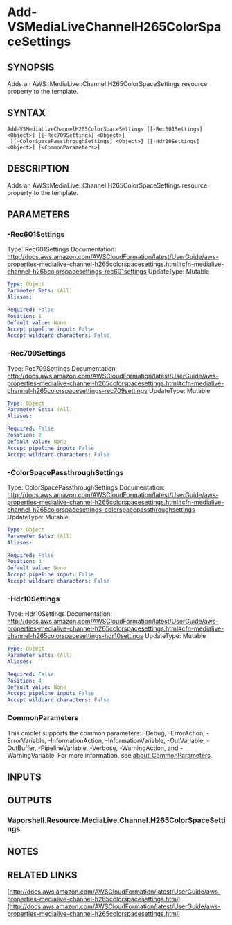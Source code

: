 # Add-VSMediaLiveChannelH265ColorSpaceSettings

## SYNOPSIS
Adds an AWS::MediaLive::Channel.H265ColorSpaceSettings resource property to the template.

## SYNTAX

```
Add-VSMediaLiveChannelH265ColorSpaceSettings [[-Rec601Settings] <Object>] [[-Rec709Settings] <Object>]
 [[-ColorSpacePassthroughSettings] <Object>] [[-Hdr10Settings] <Object>] [<CommonParameters>]
```

## DESCRIPTION
Adds an AWS::MediaLive::Channel.H265ColorSpaceSettings resource property to the template.

## PARAMETERS

### -Rec601Settings
Type: Rec601Settings
Documentation: http://docs.aws.amazon.com/AWSCloudFormation/latest/UserGuide/aws-properties-medialive-channel-h265colorspacesettings.html#cfn-medialive-channel-h265colorspacesettings-rec601settings
UpdateType: Mutable

```yaml
Type: Object
Parameter Sets: (All)
Aliases:

Required: False
Position: 1
Default value: None
Accept pipeline input: False
Accept wildcard characters: False
```

### -Rec709Settings
Type: Rec709Settings
Documentation: http://docs.aws.amazon.com/AWSCloudFormation/latest/UserGuide/aws-properties-medialive-channel-h265colorspacesettings.html#cfn-medialive-channel-h265colorspacesettings-rec709settings
UpdateType: Mutable

```yaml
Type: Object
Parameter Sets: (All)
Aliases:

Required: False
Position: 2
Default value: None
Accept pipeline input: False
Accept wildcard characters: False
```

### -ColorSpacePassthroughSettings
Type: ColorSpacePassthroughSettings
Documentation: http://docs.aws.amazon.com/AWSCloudFormation/latest/UserGuide/aws-properties-medialive-channel-h265colorspacesettings.html#cfn-medialive-channel-h265colorspacesettings-colorspacepassthroughsettings
UpdateType: Mutable

```yaml
Type: Object
Parameter Sets: (All)
Aliases:

Required: False
Position: 3
Default value: None
Accept pipeline input: False
Accept wildcard characters: False
```

### -Hdr10Settings
Type: Hdr10Settings
Documentation: http://docs.aws.amazon.com/AWSCloudFormation/latest/UserGuide/aws-properties-medialive-channel-h265colorspacesettings.html#cfn-medialive-channel-h265colorspacesettings-hdr10settings
UpdateType: Mutable

```yaml
Type: Object
Parameter Sets: (All)
Aliases:

Required: False
Position: 4
Default value: None
Accept pipeline input: False
Accept wildcard characters: False
```

### CommonParameters
This cmdlet supports the common parameters: -Debug, -ErrorAction, -ErrorVariable, -InformationAction, -InformationVariable, -OutVariable, -OutBuffer, -PipelineVariable, -Verbose, -WarningAction, and -WarningVariable. For more information, see [about_CommonParameters](http://go.microsoft.com/fwlink/?LinkID=113216).

## INPUTS

## OUTPUTS

### Vaporshell.Resource.MediaLive.Channel.H265ColorSpaceSettings
## NOTES

## RELATED LINKS

[http://docs.aws.amazon.com/AWSCloudFormation/latest/UserGuide/aws-properties-medialive-channel-h265colorspacesettings.html](http://docs.aws.amazon.com/AWSCloudFormation/latest/UserGuide/aws-properties-medialive-channel-h265colorspacesettings.html)

